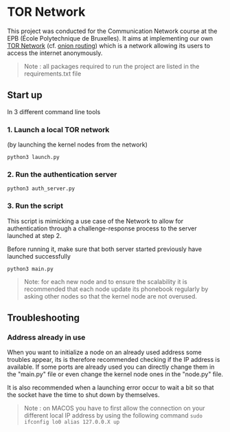 # TOR Network 

This project was conducted for the Communication Network course at the EPB (École Polytechnique de Bruxelles). 
It aims at implementing our own 
[TOR Network](https://en.wikipedia.org/wiki/Tor_(network)) 
(cf. [onion routing](https://en.wikipedia.org/wiki/Onion_routing))
which is a network allowing its users to access the internet anonymously.

> Note : all packages required to run the project are listed in the requirements.txt file

## Start up

In 3 different command line tools

### 1. Launch a local TOR network 
(by launching the kernel nodes from the network)
```
python3 launch.py
```

### 2. Run the authentication server

```
python3 auth_server.py
```

### 3. Run the script
This script is mimicking a use case of the Network to allow for authentication
through a challenge-response process to the server launched at step 2.

Before running it, make sure that both server started previously have launched successfully

```
python3 main.py
```
> Note: for each new node and to ensure the scalability it is recommended that
> each node update its phonebook regularly by asking other nodes so that the
> kernel node are not overused.

## Troubleshooting

### Address already in use

When you want to initialize a node on an already used address some troubles
appear, its is therefore recommended checking if the IP address is available.
If some ports are already used you can directly change them in the "main.py" file 
or even change the kernel node ones in the "node.py" file.

It is also recommended when a launching error occur to wait a bit so that the
socket have the time to shut down by themselves.

> Note : on MACOS you have to first allow the connection on your different local
> IP address by using the following command ```sudo ifconfig lo0 alias 127.0.0.X up```
